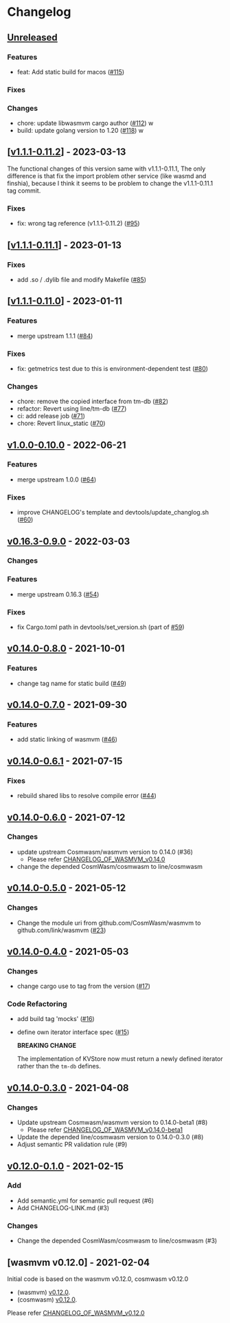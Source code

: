 # Changelog

## [Unreleased](https://github.com/Finschia/wasmvm/compare/v1.1.1-0.11.2...HEAD)

### Features
* feat: Add static build for macos ([#115](https://github.com/Finschia/wasmvm/pull/115))

### Fixes

### Changes
* chore: update libwasmvm cargo author ([#112](https://github.com/Finschia/wasmvm/pull/112))
w
* build: update golang version to 1.20 ([#118](https://github.com/Finschia/wasmvm/pull/118))
w

## [[v1.1.1-0.11.2](https://github.com/Finschia/wasmvm/compare/v1.1.1-0.11.1...v1.1.1-0.11.2)] - 2023-03-13

The functional changes of this version same with v1.1.1-0.11.1, The only difference is that fix the import problem other service (like wasmd and finshia), because I think it seems to be problem to change the v1.1.1-0.11.1 tag commit.

### Fixes
* fix: wrong tag reference (v1.1.1-0.11.2) ([#95](https://github.com/Finschia/wasmvm/pull/95))

## [[v1.1.1-0.11.1](https://github.com/Finschia/wasmvm/compare/v1.1.1-0.11.0...v1.1.1-0.11.1)] - 2023-01-13

### Fixes
* add .so / .dylib file and modify Makefile ([#85](https://github.com/Finschia/wasmvm/pull/85))

## [[v1.1.1-0.11.0](https://github.com/Finschia/wasmvm/compare/v1.0.0-0.10.0...v1.1.1-0.11.0)] - 2023-01-11

### Features
* merge upstream 1.1.1 ([#84](https://github.com/Finschia/wasmvm/pull/84))

### Fixes
* fix: getmetrics test due to this is environment-dependent test ([#80](https://github.com/Finschia/wasmvm/pull/80))

### Changes
* chore: remove the copied interface from tm-db ([#82](https://github.com/Finschia/wasmvm/pull/82))
* refactor: Revert using line/tm-db ([#77](https://github.com/Finschia/wasmvm/pull/77))
* ci: add release job ([#71](https://github.com/Finschia/wasmvm/pull/71))
* chore: Revert linux_static ([#70](https://github.com/Finschia/wasmvm/pull/70))

## [v1.0.0-0.10.0] - 2022-06-21

### Features

* merge upstream 1.0.0 ([#64](https://github.com/Finschia/wasmvm/issues/64))

### Fixes

* improve CHANGELOG's template and devtools/update_changlog.sh ([#60](https://github.com/Finschia/wasmvm/pull/60))

## [v0.16.3-0.9.0] - 2022-03-03

### Changes


### Features

* merge upstream 0.16.3 ([#54](https://github.com/Finschia/wasmvm/issues/54))

### Fixes

* fix Cargo.toml path in devtools/set_version.sh (part of [#59](https://github.com/Finschia/wasmvm/issues/59))

## [v0.14.0-0.8.0] - 2021-10-01

### Features

* change tag name for static build ([#49](https://github.com/Finschia/wasmvm/issues/49))


## [v0.14.0-0.7.0] - 2021-09-30

### Features

* add static linking of wasmvm ([#46](https://github.com/Finschia/wasmvm/issues/46))


## [v0.14.0-0.6.1] - 2021-07-15

### Fixes

* rebuild shared libs to resolve compile error ([#44](https://github.com/Finschia/wasmvm/issues/44))


## [v0.14.0-0.6.0] - 2021-07-12

### Changes
* update upstream Cosmwasm/wasmvm version to 0.14.0 (#36)
  - Please refer [CHANGELOG_OF_WASMVM_v0.14.0](https://github.com/CosmWasm/wasmvm/blob/v0.14.0/CHANGELOG.md)
* change the depended CosmWasm/cosmwasm to line/cosmwasm


## [v0.14.0-0.5.0] - 2021-05-12

### Changes

* Change the module uri from github.com/CosmWasm/wasmvm to github.com/link/wasmvm ([#23](https://github.com/Finschia/wasmvm/issues/23))


## [v0.14.0-0.4.0] - 2021-05-03

### Changes

* change cargo use to tag from the version ([#17](https://github.com/Finschia/wasmvm/issues/17))

### Code Refactoring

* add build tag 'mocks' ([#16](https://github.com/Finschia/wasmvm/issues/16))
* define own iterator interface spec ([#15](https://github.com/Finschia/wasmvm/issues/15))

  **BREAKING CHANGE**

  The implementation of KVStore now must return a newly defined iterator rather than the `tm-db` defines.


## [v0.14.0-0.3.0] - 2021-04-08

### Changes
* Update upstream Cosmwasm/wasmvm version to 0.14.0-beta1 (#8)
  - Please refer [CHANGELOG_OF_WASMVM_v0.14.0-beta1](https://github.com/CosmWasm/wasmvm/blob/v0.14.0-beta1/CHANGELOG.md)
* Update the depended line/cosmwasm version to 0.14.0-0.3.0 (#8)
* Adjust semantic PR validation rule (#9)


## [v0.12.0-0.1.0] - 2021-02-15

### Add
* Add semantic.yml for semantic pull request (#6)
* Add CHANGELOG-LINK.md (#3)

### Changes
* Change the depended CosmWasm/cosmwasm to line/cosmwasm (#3)


## [wasmvm v0.12.0] - 2021-02-04
Initial code is based on the wasmvm v0.12.0, cosmwasm v0.12.0

* (wasmvm) [v0.12.0](https://github.com/CosmWasm/wasmvm/releases/tag/v0.12.0).
* (cosmwasm) [v0.12.0](https://github.com/CosmWasm/cosmwasm/releases/tag/v0.12.0).

Please refer [CHANGELOG_OF_WASMVM_v0.12.0](https://github.com/CosmWasm/wasmvm/releases?after=v0.13.0)

[Unreleased]:https://github.com/Finschia/wasmvm/compare/v1.0.0-0.10.0...HEAD
[v1.0.0-0.10.0]:https://github.com/Finschia/wasmvm/compare/v0.16.3-0.9.0...v1.0.0-0.10.0
[v0.16.3-0.9.0]:https://github.com/Finschia/wasmvm/compare/v0.14.0-0.8.0...v0.16.3-0.9.0
[v0.14.0-0.8.0]:https://github.com/Finschia/wasmvm/compare/v0.14.0-0.7.0...v0.14.0-0.8.0
[v0.14.0-0.7.0]:https://github.com/Finschia/wasmvm/compare/v0.14.0-0.6.1...v0.14.0-0.7.0
[v0.14.0-0.6.1]:https://github.com/Finschia/wasmvm/compare/v0.14.0-0.6.0...v0.14.0-0.6.1
[v0.14.0-0.6.0]:https://github.com/Finschia/wasmvm/compare/v0.14.0-0.5.0...v0.14.0-0.6.0
[v0.14.0-0.5.0]:https://github.com/Finschia/wasmvm/compare/v0.14.0-0.4.0...v0.14.0-0.5.0
[v0.14.0-0.4.0]:https://github.com/Finschia/wasmvm/compare/v0.14.0-0.3.0...v0.14.0-0.4.0
[v0.14.0-0.3.0]:https://github.com/Finschia/wasmvm/compare/v0.12.0-0.1.0...v0.14.0-0.3.0
[v0.12.0-0.1.0]:https://github.com/Finschia/wasmvm/compare/v0.12.0...v0.12.0-0.1.0
